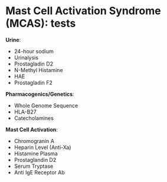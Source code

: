 <!--
source: gpt-3 + jph editing
tags: tests
-->

# Mast Cell Activation Syndrome (MCAS): tests

**Urine**:

* 24-hour sodium
* Urinalysis
* Prostagladin D2
* N-Methyl Histamine
* HAE
* Prostagladin F2

**Pharmacogenics/Genetics**:

* Whole Genome Sequence
* HLA-B27
* Catecholamines

**Mast Cell Activation**:

* Chromogranin A
* Heparin Level (Anti-Xa)
* Histamine Plasma
* Prostaglandin D2
* Serum Tryptase
* Anti IgE Receptor Ab
